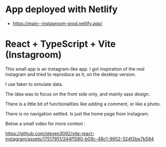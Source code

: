 # App deployed with Netlify

- https://main--instagroom-prod.netlify.app/

# React + TypeScript + Vite (Instagroom)

This small app is an instagram-like app.
I got inspiration of the real instagram and tried to reproduce as it, on the desktop version.

I use faker to simulate data.

The idea was to focus on the front side only, and mainly sass design.

There is a little bit of functionalities like adding a comment, or like a photo.

There is no navigation settled. Is just the home page from instagram.

Below a small video for more context :


https://github.com/steven3092/vite-react-instagram/assets/17517951/244f1580-b09c-48c1-9952-324f2be7b584


